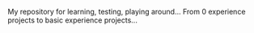 My repository for learning, testing, playing around...
From 0 experience projects to basic experience projects...
